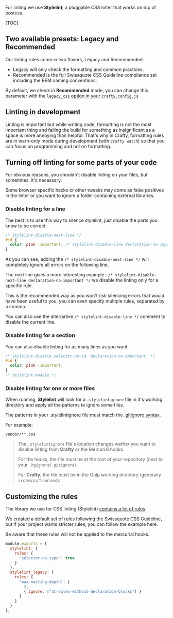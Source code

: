 For linting we use **Stylelint**; a pluggable CSS linter that works on top of postcss.

[TOC]

## Two available presets: Legacy and Recommended

Our linting rules come in two flavors, Legacy and Recommended.

* Legacy will only check the formatting and common practices.
* Recommended is the full Swissquote CSS Guideline compliance set including the BEM naming conventions.

By default, we check in **Recommended** mode, you can change this parameter with the [`legacy_css` option in your `crafty.config.js`](03_User_Guides/crafty.config.js_Available_Options.md)

## Linting in development

Linting is important but while writing code, formatting is not the most important thing and failing the build for something as insignificant as a space is more annoying than helpful. That's why in Crafty, formatting rules are in warn-only mode during development (with `crafty watch`) so that you can focus on programming and not on formatting.

## Turning off linting for some parts of your code

For obvious reasons, you shouldn't disable linting on your files, but sometimes, it's necessary.

Some browser specific hacks or other tweaks may come as false positives in the linter or you want to ignore a folder containing external libraries.

### Disable linting for a line

The best is to use this way to silence stylelint, just disable the parts you know to be correct.

```css
/* stylelint-disable-next-line */
#id {
  color: pink !important; /* stylelint-disable-line declaration-no-important */
}
```

As you can see, adding the `/* stylelint-disable-next-line */` will completely ignore all errors on the following line.

The next line gives a more interesting example : `/* stylelint-disable-next-line declaration-no-important */` we disable the linting only for a specific rule.

This is the recommended way as you won't risk silencing errors that would have been useful to you, you can even specify multiple rules, separated by a comma.

You can also use the alternative `/* stylelint-disable-line */` comment to disable the current line.

### Disable linting for a section

You can also disable linting for as many lines as you want.

```css
/* stylelint-disable selector-no-id, declaration-no-important  */
#id {
  color: pink !important;
}
/* stylelint-enable */
```

### Disable linting for one or more files

When running, **Stylelint** will look for a `.stylelintignore` file in it's working directory and apply all the patterns to ignore some files.

The patterns in your .stylelintignore file must match the [.gitignore syntax](https://git-scm.com/docs/gitignore).

For example:

```ignore
vendor/**.css
```

> The `.stylelintignore` file's location changes wether you want to disable linting from **Crafty** or the Mercurial hooks.
>
> For the hooks, the file must be at the root of your repository (next to your `.hgignore`/`.gitignore`).
>
> For **Crafty**, the file must be in the Gulp working directory (generally `src/main/frontend`).

## Customizing the rules

The library we use for CSS linting (Stylelint) [contains a lot of rules](http://stylelint.io/user-guide/rules/).

We created a default set of rules following the Swissquote CSS Guideline, but if your project wants stricter rules, you can follow the example here.

Be aware that these rules will not be applied to the mercurial hooks.

```javascript
module.exports = {
  stylelint: {
    rules: {
      "selector-no-type": true
    }
  },
  stylelint_legacy: {
    rules: {
      "max-nesting-depth": [
        2,
        { ignore: ["at-rules-without-declaration-blocks"] }
      ]
    }
  }
};
```
